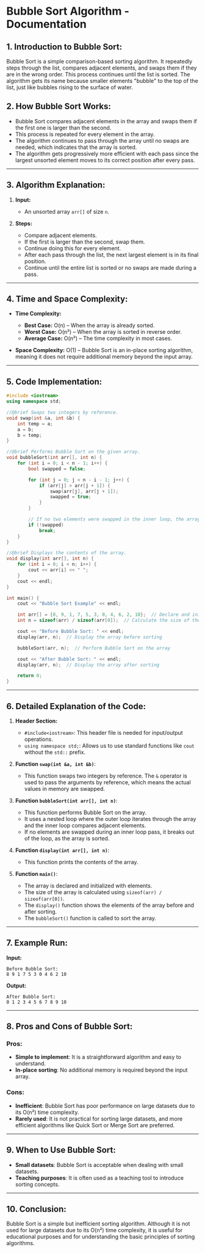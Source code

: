 
# Bubble Sort Algorithm - Documentation

## 1. Introduction to Bubble Sort:
Bubble Sort is a simple comparison-based sorting algorithm. It repeatedly steps through the list, compares adjacent elements, and swaps them if they are in the wrong order. This process continues until the list is sorted. The algorithm gets its name because smaller elements "bubble" to the top of the list, just like bubbles rising to the surface of water.

## 2. How Bubble Sort Works:
- Bubble Sort compares adjacent elements in the array and swaps them if the first one is larger than the second.
- This process is repeated for every element in the array.
- The algorithm continues to pass through the array until no swaps are needed, which indicates that the array is sorted.
- The algorithm gets progressively more efficient with each pass since the largest unsorted element moves to its correct position after every pass.

---

## 3. Algorithm Explanation:

1. **Input:**
    - An unsorted array `arr[]` of size `n`.

2. **Steps:**
    - Compare adjacent elements.
    - If the first is larger than the second, swap them.
    - Continue doing this for every element.
    - After each pass through the list, the next largest element is in its final position.
    - Continue until the entire list is sorted or no swaps are made during a pass.

---

## 4. Time and Space Complexity:

- **Time Complexity:**
  - **Best Case:** O(n) – When the array is already sorted.
  - **Worst Case:** O(n²) – When the array is sorted in reverse order.
  - **Average Case:** O(n²) – The time complexity in most cases.

- **Space Complexity:** O(1) – Bubble Sort is an in-place sorting algorithm, meaning it does not require additional memory beyond the input array.

---

## 5. Code Implementation:

```cpp
#include <iostream>
using namespace std;

//@brief Swaps two integers by reference.
void swap(int &a, int &b) {
    int temp = a;
    a = b;
    b = temp;
}

//@brief Performs Bubble Sort on the given array.
void bubbleSort(int arr[], int n) {
    for (int i = 0; i < n - 1; i++) {
        bool swapped = false;

        for (int j = 0; j < n - i - 1; j++) {
            if (arr[j] > arr[j + 1]) {
                swap(arr[j], arr[j + 1]);
                swapped = true;
            }
        }

        // If no two elements were swapped in the inner loop, the array is sorted
        if (!swapped)
            break;
    }
}

//@brief Displays the contents of the array.
void display(int arr[], int n) {
    for (int i = 0; i < n; i++) {
        cout << arr[i] << " ";
    }
    cout << endl;
}

int main() {
    cout << "Bubble Sort Example" << endl;

    int arr[] = {8, 9, 1, 7, 5, 3, 0, 4, 6, 2, 10};  // Declare and initialize the array
    int n = sizeof(arr) / sizeof(arr[0]);  // Calculate the size of the array

    cout << "Before Bubble Sort: " << endl;
    display(arr, n);  // Display the array before sorting

    bubbleSort(arr, n);  // Perform Bubble Sort on the array

    cout << "After Bubble Sort: " << endl;
    display(arr, n);  // Display the array after sorting

    return 0;
}
```

---

## 6. Detailed Explanation of the Code:

1. **Header Section:**
   - `#include<iostream>`: This header file is needed for input/output operations.
   - `using namespace std;`: Allows us to use standard functions like `cout` without the `std::` prefix.

2. **Function `swap(int &a, int &b)`**:
   - This function swaps two integers by reference. The `&` operator is used to pass the arguments by reference, which means the actual values in memory are swapped.

3. **Function `bubbleSort(int arr[], int n)`**:
   - This function performs Bubble Sort on the array.
   - It uses a nested loop where the outer loop iterates through the array and the inner loop compares adjacent elements.
   - If no elements are swapped during an inner loop pass, it breaks out of the loop, as the array is sorted.

4. **Function `display(int arr[], int n)`**:
   - This function prints the contents of the array.

5. **Function `main()`**:
   - The array is declared and initialized with elements.
   - The size of the array is calculated using `sizeof(arr) / sizeof(arr[0])`.
   - The `display()` function shows the elements of the array before and after sorting.
   - The `bubbleSort()` function is called to sort the array.

---

## 7. Example Run:

**Input:**
```
Before Bubble Sort: 
8 9 1 7 5 3 0 4 6 2 10
```

**Output:**
```
After Bubble Sort:
0 1 2 3 4 5 6 7 8 9 10
```

---

## 8. Pros and Cons of Bubble Sort:

### Pros:
- **Simple to implement**: It is a straightforward algorithm and easy to understand.
- **In-place sorting**: No additional memory is required beyond the input array.

### Cons:
- **Inefficient**: Bubble Sort has poor performance on large datasets due to its O(n²) time complexity.
- **Rarely used**: It is not practical for sorting large datasets, and more efficient algorithms like Quick Sort or Merge Sort are preferred.

---

## 9. When to Use Bubble Sort:

- **Small datasets**: Bubble Sort is acceptable when dealing with small datasets.
- **Teaching purposes**: It is often used as a teaching tool to introduce sorting concepts.

---

## 10. Conclusion:

Bubble Sort is a simple but inefficient sorting algorithm. Although it is not used for large datasets due to its O(n²) time complexity, it is useful for educational purposes and for understanding the basic principles of sorting algorithms.
